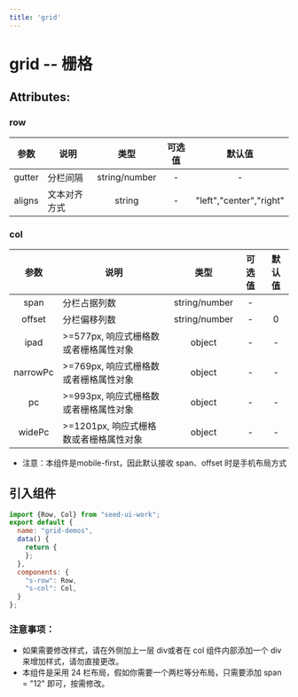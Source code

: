 ```yaml
---
title: 'grid'
---
```

# grid -- 栅格

<ClientOnly>
<grid-demos/>
</ClientOnly>

## Attributes:
### row
|  参数  | 说明         |  类型   | 可选值 | 默认值 |
|:------:|--------------|:-------:|:------:|:------:|
| gutter | 分栏间隔     | string/number |  -|-   |
| aligns | 文本对齐方式 | string  |   -    |  "left","center","right"  |

### col
|   参数   | 说明                                  |  类型   | 可选值 | 默认值 |
|:--------:|---------------------------------------|:-------:|:------:|:------:|
|   span   | 分栏占据列数                          | string/number |   -    |
|  offset  | 分栏偏移列数                          | string/number | - |  0    |
|   ipad   | >=577px, 响应式栅格数或者栅格属性对象  | object  |   -    |   -    |
| narrowPc | >=769px, 响应式栅格数或者栅格属性对象  | object  |   -    |   -    |
|    pc    | >=993px, 响应式栅格数或者栅格属性对象  | object  |   -    |   -    |
|  widePc  | >=1201px, 响应式栅格数或者栅格属性对象 | object  |   -    |   -    |
* 注意：本组件是mobile-first，因此默认接收 span、offset 时是手机布局方式
## 引入组件
```js
import {Row, Col} from "seed-ui-work";
export default {
  name: "grid-demos",
  data() {
    return {
    };
  },
  components: {
    "s-row": Row,
    "s-col": Col,
  }
};
```
### 注意事项：
* 如果需要修改样式，请在外侧加上一层 div或者在 col 组件内部添加一个 div 来增加样式，请勿直接更改。
* 本组件是采用 24 栏布局，假如你需要一个两栏等分布局，只需要添加 span = "12" 即可，按需修改。